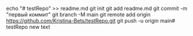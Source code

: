 echo "# testRepo" >> readme.md 
git init 
git add readme.md 
git commit -m "первый коммит" 
git branch -M main 
git remote add origin https://github.com/Kristina-Bets/testRepo.git
 git push -u origin main# testRepo
new text